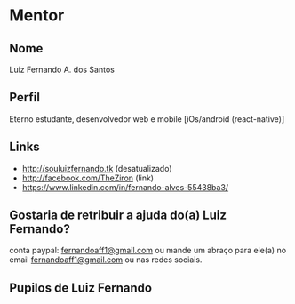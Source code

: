 # Mentor

## Nome

Luiz Fernando A. dos Santos

## Perfil

Eterno estudante, desenvolvedor web e mobile [iOs/android (react-native)]

## Links

* http://souluizfernando.tk (desatualizado)
* http://facebook.com/TheZiron (link)
* https://www.linkedin.com/in/fernando-alves-55438ba3/

## Gostaria de retribuir a ajuda do(a) Luiz Fernando?

conta paypal: fernandoaff1@gmail.com ou mande um abraço para ele(a) no email fernandoaff1@gmail.com ou nas redes sociais.

## Pupilos de Luiz Fernando

